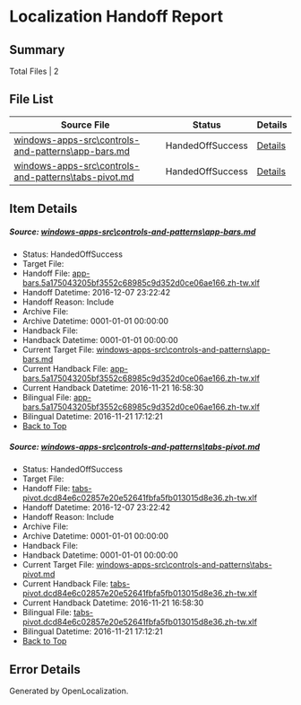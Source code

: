 # <a name='report-top'></a> Localization Handoff Report

## Summary
 Total Files | 2

## File List
 Source File | Status | Details 
 ----------- | ------ | ------- 
 [windows-apps-src\controls-and-patterns\app-bars.md](https://cpubwin.visualstudio.com/windows-uwp/_git/windows-uwp/commit/a652189d0595bb6dffbc5228a91a68261eb7e5ef?path=windows-apps-src%2Fcontrols-and-patterns%2Fapp-bars.md&_a=contents) | HandedOffSuccess | [Details](#c6d295a21825d1e89eaafcba59ca3a1b85669da91680)
 [windows-apps-src\controls-and-patterns\tabs-pivot.md](https://cpubwin.visualstudio.com/windows-uwp/_git/windows-uwp/commit/a652189d0595bb6dffbc5228a91a68261eb7e5ef?path=windows-apps-src%2Fcontrols-and-patterns%2Ftabs-pivot.md&_a=contents) | HandedOffSuccess | [Details](#865969a7c965a502acd9fe24df28128399efd3803194)

## Item Details
##### <a name='c6d295a21825d1e89eaafcba59ca3a1b85669da91680'></a> Source: [windows-apps-src\controls-and-patterns\app-bars.md](https://cpubwin.visualstudio.com/windows-uwp/_git/windows-uwp/commit/a652189d0595bb6dffbc5228a91a68261eb7e5ef?path=windows-apps-src%2Fcontrols-and-patterns%2Fapp-bars.md&_a=contents)
* Status: HandedOffSuccess
* Target File: 
* Handoff File: [app-bars.5a175043205bf3552c68985c9d352d0ce06ae166.zh-tw.xlf](https://cpubwin.visualstudio.com/windows-uwp/_git/WDCLib.handoff/commit/cbbc5c831a9b4436b06d49fca5432e9ca2a5d8b4?path=ol-handoff%2Fcpubwin%2Fwindows-uwp.zh-tw%2Fmaster%2Fapp-bars.5a175043205bf3552c68985c9d352d0ce06ae166.zh-tw.xlf&_a=contents)
* Handoff Datetime: 2016-12-07 23:22:42
* Handoff Reason: Include
* Archive File: 
* Archive Datetime: 0001-01-01 00:00:00
* Handback File: 
* Handback Datetime: 0001-01-01 00:00:00
* Current Target File: [windows-apps-src\controls-and-patterns\app-bars.md](https://cpubwin.visualstudio.com/windows-uwp/_git/windows-uwp.zh-tw/commit/58a8c1a341030de707600e29d7c5ae280746186f?path=windows-apps-src%2Fcontrols-and-patterns%2Fapp-bars.md&_a=contents)
* Current Handback File: [app-bars.5a175043205bf3552c68985c9d352d0ce06ae166.zh-tw.xlf](https://cpubwin.visualstudio.com/windows-uwp/_git/WDCLib.handback/commit/3358b2ba764625314bbdf531facddb287072492a?path=ol-handback%2Fcpubwin%2Fwindows-uwp.zh-tw%2Fmaster%2Fapp-bars.5a175043205bf3552c68985c9d352d0ce06ae166.zh-tw.xlf&_a=contents)
* Current Handback Datetime: 2016-11-21 16:58:30
* Bilingual File: [app-bars.5a175043205bf3552c68985c9d352d0ce06ae166.zh-tw.xlf](https://cpubwin.visualstudio.com/windows-uwp/_git/WDCLib.handback/commit/3358b2ba764625314bbdf531facddb287072492a?path=ol-handback%2Fcpubwin%2Fwindows-uwp.zh-tw%2Fmaster%2Fapp-bars.5a175043205bf3552c68985c9d352d0ce06ae166.zh-tw.xlf&_a=contents)
* Bilingual Datetime: 2016-11-21 17:12:21
* [Back to Top](#report-top)

##### <a name='865969a7c965a502acd9fe24df28128399efd3803194'></a> Source: [windows-apps-src\controls-and-patterns\tabs-pivot.md](https://cpubwin.visualstudio.com/windows-uwp/_git/windows-uwp/commit/a652189d0595bb6dffbc5228a91a68261eb7e5ef?path=windows-apps-src%2Fcontrols-and-patterns%2Ftabs-pivot.md&_a=contents)
* Status: HandedOffSuccess
* Target File: 
* Handoff File: [tabs-pivot.dcd84e6c02857e20e52641fbfa5fb013015d8e36.zh-tw.xlf](https://cpubwin.visualstudio.com/windows-uwp/_git/WDCLib.handoff/commit/cbbc5c831a9b4436b06d49fca5432e9ca2a5d8b4?path=ol-handoff%2Fcpubwin%2Fwindows-uwp.zh-tw%2Fmaster%2Ftabs-pivot.dcd84e6c02857e20e52641fbfa5fb013015d8e36.zh-tw.xlf&_a=contents)
* Handoff Datetime: 2016-12-07 23:22:42
* Handoff Reason: Include
* Archive File: 
* Archive Datetime: 0001-01-01 00:00:00
* Handback File: 
* Handback Datetime: 0001-01-01 00:00:00
* Current Target File: [windows-apps-src\controls-and-patterns\tabs-pivot.md](https://cpubwin.visualstudio.com/windows-uwp/_git/windows-uwp.zh-tw/commit/58a8c1a341030de707600e29d7c5ae280746186f?path=windows-apps-src%2Fcontrols-and-patterns%2Ftabs-pivot.md&_a=contents)
* Current Handback File: [tabs-pivot.dcd84e6c02857e20e52641fbfa5fb013015d8e36.zh-tw.xlf](https://cpubwin.visualstudio.com/windows-uwp/_git/WDCLib.handback/commit/3358b2ba764625314bbdf531facddb287072492a?path=ol-handback%2Fcpubwin%2Fwindows-uwp.zh-tw%2Fmaster%2Ftabs-pivot.dcd84e6c02857e20e52641fbfa5fb013015d8e36.zh-tw.xlf&_a=contents)
* Current Handback Datetime: 2016-11-21 16:58:30
* Bilingual File: [tabs-pivot.dcd84e6c02857e20e52641fbfa5fb013015d8e36.zh-tw.xlf](https://cpubwin.visualstudio.com/windows-uwp/_git/WDCLib.handback/commit/3358b2ba764625314bbdf531facddb287072492a?path=ol-handback%2Fcpubwin%2Fwindows-uwp.zh-tw%2Fmaster%2Ftabs-pivot.dcd84e6c02857e20e52641fbfa5fb013015d8e36.zh-tw.xlf&_a=contents)
* Bilingual Datetime: 2016-11-21 17:12:21
* [Back to Top](#report-top)


## Error Details

Generated by OpenLocalization.
